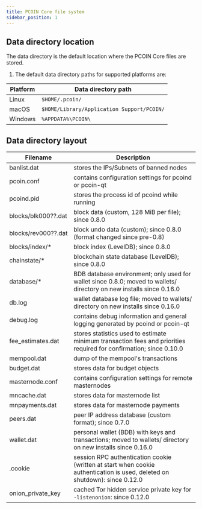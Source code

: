 ```yaml
---
title: PCOIN Core file system
sidebar_position: 1
---
```


## Data directory location

The data directory is the default location where the PCOIN Core files are stored.

1. The default data directory paths for supported platforms are:

| Platform | Data directory path                        |
| -------- | ------------------------------------------ |
| Linux    | `$HOME/.pcoin/`                            |
| macOS    | `$HOME/Library/Application Support/PCOIN/` |
| Windows  | `%APPDATA%\PCOIN\`                         |

## Data directory layout

| Filename            | Description                                                                                                                |
| ------------------- | -------------------------------------------------------------------------------------------------------------------------- |
| banlist.dat         | stores the IPs/Subnets of banned nodes                                                                                     |
| pcoin.conf          | contains configuration settings for pcoind or pcoin-qt                                                                     |
| pcoind.pid          | stores the process id of pcoind while running                                                                              |
| blocks/blk000??.dat | block data (custom, 128 MiB per file); since 0.8.0                                                                         |
| blocks/rev000??.dat | block undo data (custom); since 0.8.0 (format changed since pre-0.8)                                                       |
| blocks/index/\*     | block index (LevelDB); since 0.8.0                                                                                         |
| chainstate/\*       | blockchain state database (LevelDB); since 0.8.0                                                                           |
| database/\*         | BDB database environment; only used for wallet since 0.8.0; moved to wallets/ directory on new installs since 0.16.0       |
| db.log              | wallet database log file; moved to wallets/ directory on new installs since 0.16.0                                         |
| debug.log           | contains debug information and general logging generated by pcoind or pcoin-qt                                             |
| fee_estimates.dat   | stores statistics used to estimate minimum transaction fees and priorities required for confirmation; since 0.10.0         |
| mempool.dat         | dump of the mempool's transactions                                                                                         |
| budget.dat          | stores data for budget objects                                                                                             |
| masternode.conf     | contains configuration settings for remote masternodes                                                                     |
| mncache.dat         | stores data for masternode list                                                                                            |
| mnpayments.dat      | stores data for masternode payments                                                                                        |
| peers.dat           | peer IP address database (custom format); since 0.7.0                                                                      |
| wallet.dat          | personal wallet (BDB) with keys and transactions; moved to wallets/ directory on new installs since 0.16.0                 |
| .cookie             | session RPC authentication cookie (written at start when cookie authentication is used, deleted on shutdown): since 0.12.0 |
| onion_private_key   | cached Tor hidden service private key for `-listenonion`: since 0.12.0                                                     |
